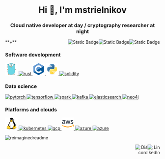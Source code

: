 <h1 align="center">Hi 👋, I'm mstrielnikov</h1>
<h3 align="center">Cloud native developer at day / cryptography researcher at night</h3>

<img align="right" alt="Static Badge" src="https://img.shields.io/badge/BS-Cybersecurity-blue">
**+** <img align="right" alt="Static Badge" src="https://img.shields.io/badge/MS-ComputerScience-blue">
<img align="right" alt="Static Badge" src="https://img.shields.io/badge/PhD-AppliedMath-blue">

<h3 align="left">Software development</h3>
<p align="left">
<a href="https://golang.org" target="_blank" rel="noreferrer"> <img src="https://raw.githubusercontent.com/devicons/devicon/master/icons/go/go-original.svg" alt="go" width="40" height="40"/> </a>
<a href="https://www.rust-lang.org" target="_blank" rel="noreferrer"> <img src="https://cdn.jsdelivr.net/gh/devicons/devicon@latest/icons/rust/rust-original.svg" alt="rust" width="40" height="40 />
 alt="rust" width="40" height="40"/> </a>
<a href="https://www.cprogramming.com/" target="_blank" rel="noreferrer"> <img src="https://raw.githubusercontent.com/devicons/devicon/master/icons/c/c-original.svg" alt="c" width="40" height="40"/> </a>
<a href="https://www.python.org" target="_blank" rel="noreferrer"> <img src="https://raw.githubusercontent.com/devicons/devicon/master/icons/python/python-original.svg" alt="python" width="40" height="40"/> </a>
<a href=https://soliditylang.org/ target="_blank" rel="noreferrer"> <img src="https://cdn.jsdelivr.net/gh/devicons/devicon@latest/icons/solidity/solidity-original.svg" alt="solidity" width="40" height="40"/> </a>
</p>

<h3 align="left">Data science</h3>
<a href= "https://pytorch.org/"> <img src="https://cdn.jsdelivr.net/gh/devicons/devicon@latest/icons/pytorch/pytorch-original.svg" alt="pytorch" width="40" height="40"/> </a> 
<a href= "https://www.tensorflow.org/"> <img src="https://cdn.jsdelivr.net/gh/devicons/devicon@latest/icons/tensorflow/tensorflow-original.svg" alt="tensorflow" width="40" height="40"/> </a>
<a href= "https://spark.apache.org/"> <img src="https://cdn.jsdelivr.net/gh/devicons/devicon@latest/icons/apachespark/apachespark-original-wordmark.svg" alt="spark" width="40" height="40"/> </a>
<a href="https://kafka.apache.org/" target="_blank" rel="noreferrer"> <img src="https://www.vectorlogo.zone/logos/apache_kafka/apache_kafka-icon.svg" alt="kafka" width="40" height="40"/> </a>
<a href="https://www.elastic.co" target="_blank" rel="noreferrer"> <img src="https://www.vectorlogo.zone/logos/elastic/elastic-icon.svg" alt="elasticsearch" width="40" height="40"/> </a>
<a href="https://neo4j.com/" rel="noreferrer"> <img src="https://cdn.jsdelivr.net/gh/devicons/devicon@latest/icons/neo4j/neo4j-original.svg" alt="neo4j" alt="neo4j" width="40" height="40"/> </a>
</p>

<h3 align="left">Platforms and clouds</h3>
<p align="left">
<a href="https://www.linux.org/" target="_blank" rel="noreferrer"> <img src="https://raw.githubusercontent.com/devicons/devicon/master/icons/linux/linux-original.svg" alt="linux" width="40" height="40"/> </a>
<a href="https://kubernetes.io" target="_blank" rel="noreferrer"> <img src="https://www.vectorlogo.zone/logos/kubernetes/kubernetes-icon.svg" alt="kubernetes" width="40" height="40"/> </a>
<a href="https://cloud.google.com" target="_blank" rel="noreferrer"> <img src="https://www.vectorlogo.zone/logos/google_cloud/google_cloud-icon.svg" alt="gcp" width="40" height="40"/> </a>
<a href="https://aws.amazon.com" target="_blank" rel="noreferrer"> <img src="https://raw.githubusercontent.com/devicons/devicon/master/icons/amazonwebservices/amazonwebservices-original-wordmark.svg" alt="aws" width="40" height="40"/> </a>
<a href="https://azure.microsoft.com/en-in/" target="_blank" rel="noreferrer"> <img src="https://www.vectorlogo.zone/logos/microsoft_azure/microsoft_azure-icon.svg" alt="azure" width="40" height="40"/> </a>
<a href="https://www.cloudflare.com/" target="_blank" rel="noreferrer"> <img src="https://cdn.jsdelivr.net/gh/devicons/devicon@latest/icons/cloudflare/cloudflare-original.svg" alt="azure" width="40" height="40"/> </a>
</p>

<img src="https://myreadme.vercel.app/api/embed/mstrielnikov?panels=userstatistics,toprepositories,toplanguages,commitgraph" alt="reimaginedreadme" />

<p align="right">
  <a href="https://www.linkedin.com/in/mstrielnikov/" target="_blank">
    <img align="right" src="https://raw.githubusercontent.com/rahuldkjain/github-profile-readme-generator/master/src/images/icons/Social/linked-in-alt.svg" alt="LinkedIn Profile" height="30" width="40" />
  </a>
  <a href="https://discord.com/users/379368879299887114" target="_blank">
    <img align="right" src="https://raw.githubusercontent.com/rahuldkjain/github-profile-readme-generator/master/src/images/icons/Social/discord.svg" alt="Discord Profile" height="30" width="40" />
  </a>
</p>


<!--
Powered by https://rahuldkjain.github.io/gh-profile-readme-generator/
See also https://github.com/abhisheknaiidu/awesome-github-profile-readme
Cool badges could be found at https://shields.io/
Gratitude to https://github.com/madushadhanushka/github-readme?tab=readme-ov-file
Github stats https://github.com/anuraghazra/github-readme-stats
Trophy <p align="left"> <a href="https://github.com/ryo-ma/github-profile-trophy"><img src="https://github-profile-trophy.vercel.app/?username=mstrielnikov" alt="mstrielnikov" />
![Top Langs](https://github-readme-stats.vercel.app/api/top-langs/?username=mstrielnikov&layout=compact)
</a></p>
<a href="https://firebase.google.com/" target="_blank" rel="noreferrer"> <img src="https://cdn.jsdelivr.net/gh/devicons/devicon@latest/icons/firebase/firebase-plain-wordmark.svg" 
alt="firebase" width="40" height="40"/></a>
**mstrielnikov/mstrielnikov** is a ✨ _special_ ✨ repository because its `README.md` (this file) appears on your GitHub profile.

Here are some ideas to get you started:

- 🔭 I’m currently working on ...
- 🌱 I’m currently learning ...
- 👯 I’m looking to collaborate on ...
- 🤔 I’m looking for help with ...
- 💬 Ask me about ...
- 📫 How to reach me: ...
- 😄 Pronouns: ...
- ⚡ Fun fact: ...
-->
